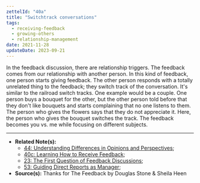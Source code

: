```yaml
---
zettelId: "40a"
title: "Switchtrack conversations"
tags:
  - receiving-feedback
  - growing-others
  - relationship-management
date: 2021-11-28
updateDate: 2023-09-21
---
```


In the feedback discussion, there are relationship triggers. The feedback comes from our relationship with another person. In this kind of feedback, one person starts giving feedback. The other person responds with a totally unrelated thing to the feedback; they switch track of the conversation. It's similar to the railroad switch tracks. One example would be a couple. One person buys a bouquet for the other, but the other person told before that they don't like bouquets and starts complaining that no one listens to them. The person who gives the flowers says that they do not appreciate it. Here, the person who gives the bouquet switches the track. The feedback becomes you vs. me while focusing on different subjects.

---

- **Related Note(s):**
  - [44: Understanding Differences in Opinions and Perspectives](/notes/44/);
  - [40c: Learning How to Receive Feedback](/notes/40c/);
  - [23: The First Question of Feedback Discussions](/notes/23/);
  - [53: Guiding Direct Reports as Manager](/notes/53/);
- **Source(s):** Thanks for The Feedback by Douglas Stone & Sheila Heen
